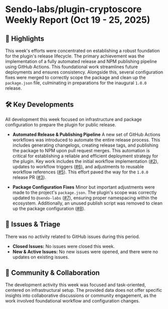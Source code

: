 # Sendo-labs/plugin-cryptoscore Weekly Report (Oct 19 - 25, 2025)

## 🚀 Highlights
This week's efforts were concentrated on establishing a robust foundation for the plugin's release lifecycle. The primary achievement was the implementation of a fully automated release and NPM publishing pipeline using GitHub Actions. This foundational work streamlines future deployments and ensures consistency. Alongside this, several configuration fixes were merged to correctly scope the package and clean up the `package.json` file, culminating in preparations for the inaugural `1.0.0` release.

## 🛠️ Key Developments
All development this week focused on infrastructure and package configuration to prepare the plugin for public release.

- **Automated Release & Publishing Pipeline**
  A new set of GitHub Actions workflows was introduced to automate the entire release process. This includes generating changelogs, creating release tags, and publishing the package to NPM upon pull request merges. This automation is critical for establishing a reliable and efficient deployment strategy for the plugin. Key work includes the initial workflow implementation ([#2](https://github.com/Sendo-labs/plugin-cryptoscore/pull/2)), updates to workflow triggers ([#6](https://github.com/Sendo-labs/plugin-cryptoscore/pull/6)), and adjustments to reusable workflow references ([#5](https://github.com/Sendo-labs/plugin-cryptoscore/pull/5)). This effort paved the way for the `1.0.0` release PR ([#3](https://github.com/Sendo-labs/plugin-cryptoscore/pull/3)).

- **Package Configuration Fixes**
  Minor but important adjustments were made to the project's `package.json`. The plugin's scope was correctly updated to `@sendo-labs` ([#7](https://github.com/Sendo-labs/plugin-cryptoscore/pull/7)), ensuring proper namespacing within the ecosystem. Additionally, an unused publish script was removed to clean up the package configuration ([#8](https://github.com/Sendo-labs/plugin-cryptoscore/pull/8)).

## 🐛 Issues & Triage
There was no activity related to GitHub issues during this period.

- **Closed Issues:** No issues were closed this week.
- **New & Active Issues:** No new issues were opened, and there were no updates on existing issues.

## 💬 Community & Collaboration
The development activity this week was focused and task-oriented, centered on infrastructural setup. The provided data does not offer specific insights into collaborative discussions or community engagement, as the work involved foundational workflow and configuration changes.